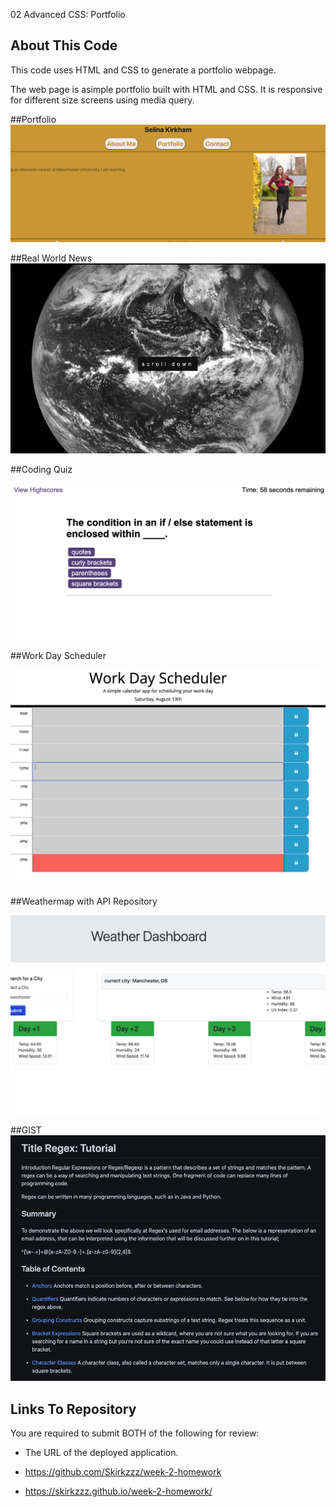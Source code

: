 02 Advanced CSS: Portfolio

## About This Code

This code uses HTML and CSS to generate a portfolio webpage.

The web page is asimple portfolio built with HTML and CSS. It is responsive for different size screens using media query.

##Portfolio
![Simple Portfolio Page!](/assets/img/Portfolio1PortfolioWebsite.png)

##Real World News
![Simple Portfolio Page!](/assets/img/Portfolio2RealWorldNews.png)

##Coding Quiz

![Simple Portfolio Page!](/assets/img/portfoli3HighScores.png)

##Work Day Scheduler

![Simple Portfolio Page!](/assets/img/4WorkDayScheduler.png)

##Weathermap with API Repository

![Simple Portfolio Page!](/assets/img/5WeatherMap.png)

##GIST
![Simple Portfolio Page!](/assets/img/6RegexPortfolio.png)

## Links To Repository

You are required to submit BOTH of the following for review:

- The URL of the deployed application.

- https://github.com/Skirkzzz/week-2-homework
- https://skirkzzz.github.io/week-2-homework/
